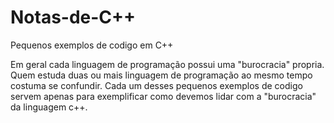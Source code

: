 # Notas-de-C++
Pequenos exemplos de codigo em C++

Em geral cada linguagem de programação possui uma "burocracia" propria.
Quem estuda duas ou mais linguagem de programação ao mesmo tempo costuma se confundir.
Cada um desses pequenos exemplos de codigo servem apenas para exemplificar como devemos lidar com a "burocracia" da linguagem c++.
